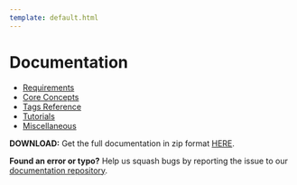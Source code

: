 ```yaml
---
template: default.html
---
```


# Documentation

*   [Requirements](requirements.html)
*   [Core Concepts](concepts.html)
*   [Tags Reference](tags-reference.html)
*   [Tutorials](tutorials.html)
*   [Miscellaneous](miscellaneous.html)

**DOWNLOAD:** Get the full documentation in zip format [HERE](https://github.com/CouchCMS/Documentation/archive/gh-pages.zip).

**Found an error or typo?** Help us squash bugs by reporting the issue to our [documentation repository](https://github.com/CouchCMS/Documentation).

